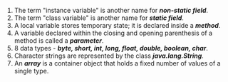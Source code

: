 1. The term "instance variable" is another name for ***non-static field***.
2. The term "class variable" is another name for ***static field***.
3. A local variable stores temporary state; it is declared inside a ***method***.
4. A variable declared within the closing and opening parenthesis of a method is called a ***parameter***.
5. 8 data types - ***byte, short, int, long, float, double, boolean, char***.
6. Character strings are represented by the class ***java.lang.String***.
7. An ***array*** is a container object that holds a fixed number of values of a single type.
